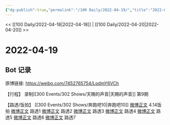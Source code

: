 ```yaml
---
{"dg-publish":true,"permalink":"/100 Daily/2022-04-19/","title":"2022-04-19","created":"2022-11-21T23:36:35.000+08:00","updated":"2023-04-11T14:46:34.433+08:00"}
---
```



<< [[100 Daily/2022-04-18\|2022-04-18]] | [[100 Daily/2022-04-20\|2022-04-20]] >>

# 2022-04-19

## Bot 记录

原博链接: https://weibo.com/7452765754/LpdmY6VCh

【行程】
录制[[300 Events/302 Shows/天赐的声音\|天赐的声音]] 第9期

【路透/饭拍】
[[300 Events/302 Shows/奔跑吧10\|奔跑吧10]]
[微博正文](https://m.weibo.cn/6433509682/4759759893038911) 4.14饭拍
[微博正文](https://m.weibo.cn/5453477559/4759907829809775) 路透1
[微博正文](https://m.weibo.cn/5453477559/4759908590031226) 路透2
[微博正文](https://m.weibo.cn/5453477559/4759909298604718) 路透3
[微博正文](https://m.weibo.cn/5453477559/4759909729832929) 路透4
[微博正文](https://m.weibo.cn/5453477559/4759990189163685) 路透5
[微博正文](https://m.weibo.cn/5453477559/4759693635617601) 路透6
[微博正文](https://m.weibo.cn/5453477559/4759704355739181) 路透7
